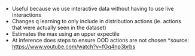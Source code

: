 * Useful because we use interactive data without having to use live interactions
* Changes q learning to only include in distribution actions (ie. actions that were actually seen in the dataset)
* Estimates the max using an upper expectile
* At inference does steps to ensure OOD actions are not chosen
*source: https://www.youtube.com/watch?v=fGq4np3brbs
